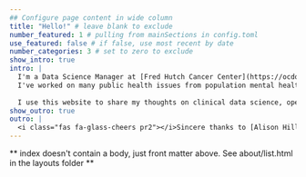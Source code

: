```yaml
---
## Configure page content in wide column
title: "Hello!" # leave blank to exclude
number_featured: 1 # pulling from mainSections in config.toml
use_featured: false # if false, use most recent by date
number_categories: 3 # set to zero to exclude
show_intro: true
intro: |
  I'm a Data Science Manager at [Fred Hutch Cancer Center](https://ocdo.fredhutch.org), where I lead a team using real-world data to dig into critical questions affecting cancer patients.
  I've worked on many public health issues from population mental health to vaccine development. I am also a rock climber, outdoor leader, person on a bike, and croissant connoisseur. 🥐
  
  I use this website to share my thoughts on clinical data science, open science, and leadership. 
show_outro: true
outro: |
  <i class="fas fa-glass-cheers pr2"></i>Sincere thanks to [Alison Hill](https://www.apreshill.com) for developing this Hugo theme!
---
```


** index doesn't contain a body, just front matter above.
See about/list.html in the layouts folder **